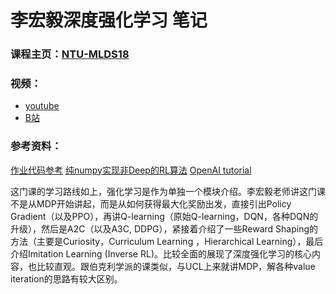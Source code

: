 # 李宏毅深度强化学习 笔记

### 课程主页：[NTU-MLDS18](http://speech.ee.ntu.edu.tw/~tlkagk/courses_MLDS18.html)

### 视频：
- [youtube](https://www.youtube.com/playlist?list=PLJV_el3uVTsODxQFgzMzPLa16h6B8kWM_) 
- [B站](https://www.bilibili.com/video/av24724071/?spm_id_from=333.788.videocard.4)

### 参考资料： 
[作业代码参考](https://github.com/JasonYao81000/MLDS2018SPRING/tree/master/hw4)  [纯numpy实现非Deep的RL算法](https://github.com/ddbourgin/numpy-ml/tree/master/numpy_ml/rl_models) [OpenAI tutorial](https://github.com/openai/spinningup/tree/master/docs)

这门课的学习路线如上，强化学习是作为单独一个模块介绍。李宏毅老师讲这门课不是从MDP开始讲起，而是从如何获得最大化奖励出发，直接引出Policy Gradient（以及PPO），再讲Q-learning（原始Q-learning，DQN，各种DQN的升级），然后是A2C（以及A3C, DDPG），紧接着介绍了一些Reward Shaping的方法（主要是Curiosity，Curriculum Learning ，Hierarchical Learning），最后介绍Imitation Learning (Inverse RL)。比较全面的展现了深度强化学习的核心内容，也比较直观。跟伯克利学派的课类似，与UCL上来就讲MDP，解各种value iteration的思路有较大区别。